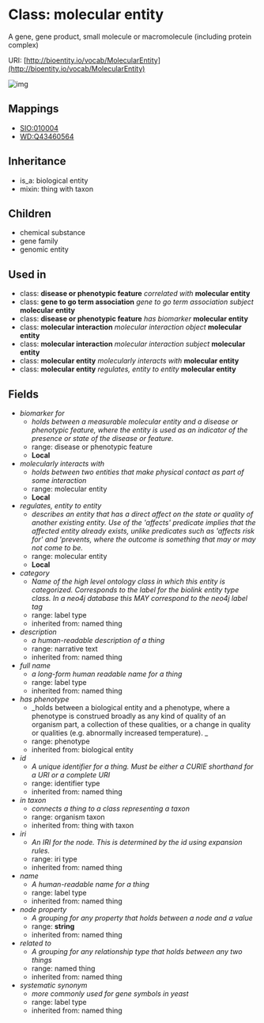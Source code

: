# Class: molecular entity


A gene, gene product, small molecule or macromolecule (including protein complex)

URI: [http://bioentity.io/vocab/MolecularEntity](http://bioentity.io/vocab/MolecularEntity)

![img](http://yuml.me/diagram/nofunky;dir:TB/class/\[MolecularEntity|id(i):identifier_type%20%3F;name(i):label_type%20%3F;category(i):label_type%20%3F;node_property(i):string%20%3F;iri(i):iri_type%20%3F;full_name(i):label_type%20%3F;description(i):narrative_text%20%3F;systematic_synonym(i):label_type%20%3F;has_phenotype(i):phenotype%20%3F]-%20related%20to(i)%20%3F>\[NamedThing],%20\[MolecularEntity]-%20in%20taxon(i)%20%3F>\[OrganismTaxon],%20\[MolecularEntity]-%20biomarker%20for%20%3F>\[DiseaseOrPhenotypicFeature],%20\[MolecularEntity]-%20regulates,%20entity%20to%20entity%20%3F>\[MolecularEntity],%20\[MolecularEntity]-%20molecularly%20interacts%20with%20%3F>\[MolecularEntity],%20\[MolecularEntity]-%20molecularly%20interacts%20with%20%3F>\[MolecularEntity],%20\[GeneToGoTermAssociation]-%20subject(i)>\[MolecularEntity],%20\[MolecularInteraction]-%20subject(i)>\[MolecularEntity],%20\[MolecularInteraction]-%20object(i)>\[MolecularEntity],%20\[MolecularEntity]-%20regulates,%20entity%20to%20entity%20%3F>\[MolecularEntity],%20\[DiseaseOrPhenotypicFeature]-%20correlated%20with(i)%20%3F>\[MolecularEntity],%20\[DiseaseOrPhenotypicFeature]-%20has%20biomarker(i)%20%3F>\[MolecularEntity],%20\[MolecularEntity]uses%20-.->\[ThingWithTaxon],%20\[MolecularEntity]^-\[GenomicEntity],%20\[MolecularEntity]^-\[GeneFamily],%20\[MolecularEntity]^-\[ChemicalSubstance],%20\[BiologicalEntity]^-\[MolecularEntity])
## Mappings

 * [SIO:010004](http://semanticscience.org/resource/SIO_010004)
 * [WD:Q43460564](http://purl.obolibrary.org/obo/WD_Q43460564)
## Inheritance

 *  is_a: biological entity
 *  mixin: thing with taxon
## Children

 * chemical substance
 * gene family
 * genomic entity
## Used in

 *  class: **disease or phenotypic feature** *correlated with* **molecular entity**
 *  class: **gene to go term association** *gene to go term association subject* **molecular entity**
 *  class: **disease or phenotypic feature** *has biomarker* **molecular entity**
 *  class: **molecular interaction** *molecular interaction object* **molecular entity**
 *  class: **molecular interaction** *molecular interaction subject* **molecular entity**
 *  class: **molecular entity** *molecularly interacts with* **molecular entity**
 *  class: **molecular entity** *regulates, entity to entity* **molecular entity**
## Fields

 * _biomarker for_
    * _holds between a measurable molecular entity and a disease or phenotypic feature, where the entity is used as an indicator of the presence or state of the disease or feature._
    * range: disease or phenotypic feature
    * __Local__
 * _molecularly interacts with_
    * _holds between two entities that make physical contact as part of some interaction_
    * range: molecular entity
    * __Local__
 * _regulates, entity to entity_
    * _describes an entity that has a direct affect on the state or quality of another existing entity. Use of the 'affects' predicate implies that the affected entity already exists, unlike predicates such as 'affects risk for' and 'prevents, where the outcome is something that may or may not come to be._
    * range: molecular entity
    * __Local__
 * _category_
    * _Name of the high level ontology class in which this entity is categorized. Corresponds to the label for the biolink entity type class. In a neo4j database this MAY correspond to the neo4j label tag_
    * range: label type
    * inherited from: named thing
 * _description_
    * _a human-readable description of a thing_
    * range: narrative text
    * inherited from: named thing
 * _full name_
    * _a long-form human readable name for a thing_
    * range: label type
    * inherited from: named thing
 * _has phenotype_
    * _holds between a biological entity and a phenotype, where a phenotype is construed broadly as any kind of quality of an organism part, a collection of these qualities, or a change in quality or qualities (e.g. abnormally increased temperature). _
    * range: phenotype
    * inherited from: biological entity
 * _id_
    * _A unique identifier for a thing. Must be either a CURIE shorthand for a URI or a complete URI_
    * range: identifier type
    * inherited from: named thing
 * _in taxon_
    * _connects a thing to a class representing a taxon_
    * range: organism taxon
    * inherited from: thing with taxon
 * _iri_
    * _An IRI for the node. This is determined by the id using expansion rules._
    * range: iri type
    * inherited from: named thing
 * _name_
    * _A human-readable name for a thing_
    * range: label type
    * inherited from: named thing
 * _node property_
    * _A grouping for any property that holds between a node and a value_
    * range: **string**
    * inherited from: named thing
 * _related to_
    * _A grouping for any relationship type that holds between any two things_
    * range: named thing
    * inherited from: named thing
 * _systematic synonym_
    * _more commonly used for gene symbols in yeast_
    * range: label type
    * inherited from: named thing
